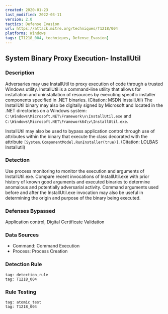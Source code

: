 ```yaml
---
created: 2020-01-23
last_modified: 2022-03-11
version: 2.0
tactics: Defense Evasion
url: https://attack.mitre.org/techniques/T1218/004
platforms: Windows
tags: [T1218_004, techniques, Defense_Evasion]
---
```


## System Binary Proxy Execution- InstallUtil

### Description

Adversaries may use InstallUtil to proxy execution of code through a trusted Windows utility. InstallUtil is a command-line utility that allows for installation and uninstallation of resources by executing specific installer components specified in .NET binaries. (Citation: MSDN InstallUtil) The InstallUtil binary may also be digitally signed by Microsoft and located in the .NET directories on a Windows system: <code>C:\Windows\Microsoft.NET\Framework\v<version>\InstallUtil.exe</code> and <code>C:\Windows\Microsoft.NET\Framework64\v<version>\InstallUtil.exe</code>.

InstallUtil may also be used to bypass application control through use of attributes within the binary that execute the class decorated with the attribute <code>[System.ComponentModel.RunInstaller(true)]</code>. (Citation: LOLBAS Installutil)

### Detection

Use process monitoring to monitor the execution and arguments of InstallUtil.exe. Compare recent invocations of InstallUtil.exe with prior history of known good arguments and executed binaries to determine anomalous and potentially adversarial activity. Command arguments used before and after the InstallUtil.exe invocation may also be useful in determining the origin and purpose of the binary being executed.

### Defenses Bypassed

Application control, Digital Certificate Validation

### Data Sources

  - Command: Command Execution
  -  Process: Process Creation
### Detection Rule

```query
tag: detection_rule
tag: T1218_004
```

### Rule Testing

```query
tag: atomic_test
tag: T1218_004
```
